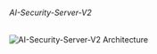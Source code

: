 ###### AI-Security-Server-V2
![AI-Security-Server-V2 Architecture](https://github.com/sun-jay/AI-Security-Server-V2/assets/80140457/34fd0884-6b54-4530-b271-167682b3db51)
